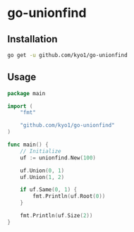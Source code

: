 # go-unionfind

## Installation

```sh
go get -u github.com/kyo1/go-unionfind
```

## Usage

```go
package main

import (
	"fmt"

	"github.com/kyo1/go-unionfind"
)

func main() {
	// Initialize
	uf := unionfind.New(100)

	uf.Union(0, 1)
	uf.Union(1, 2)

	if uf.Same(0, 1) {
		fmt.Println(uf.Root(0))
	}

	fmt.Println(uf.Size(2))
}
```
